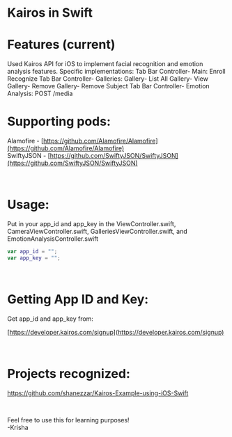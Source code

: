 # Kairos in Swift

# Features (current)
Used Kairos API for iOS to implement facial recognition and emotion analysis features. Specific implementations:
Tab Bar Controller- Main:
  Enroll
  Recognize
Tab Bar Controller- Galleries:
  Gallery- List All
  Gallery- View
  Gallery- Remove
  Gallery- Remove Subject
Tab Bar Controller- Emotion Analysis:
  POST /media  
  

# Supporting pods:
Alamofire - [https://github.com/Alamofire/Alamofire](https://github.com/Alamofire/Alamofire)
<br/>
SwiftyJSON - [https://github.com/SwiftyJSON/SwiftyJSON](https://github.com/SwiftyJSON/SwiftyJSON)

<br>

# Usage:
Put in your app\_id and app\_key in the ViewController.swift, CameraViewController.swift, GalleriesViewController.swift, and EmotionAnalysisController.swift


```swift
var app_id = "";
var app_key = "";
```

<br>

# Getting App ID and Key:
Get app\_id and app\_key from:

[https://developer.kairos.com/signup](https://developer.kairos.com/signup)

<br>

# Projects recognized:
https://github.com/shanezzar/Kairos-Example-using-iOS-Swift


<br>


Feel free to use this for learning purposes! <br>
-Krisha


